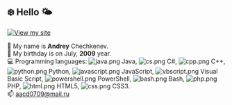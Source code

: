 ## ❄️ Hello 🌤️
[![View my site](https://i.ibb.co/3zCs0Rg/button-viewsite.png)](http://darkcat09.github.io/)

🔹 My name is **Andrey** Chechkenev.  
🔸 My birthday is on July, **2009** year.  
💻 Programming languages: ![java.png](https://i.ibb.co/km1sN5Y/java.png) Java, ![cs.png](https://i.ibb.co/5hLz74k/cs.png) C#, ![cpp.png](https://i.ibb.co/dLGNx4Q/cpp.png) C++, ![python.png](https://i.ibb.co/G3qP39z/python.png) Python, ![javascript.png](https://i.ibb.co/k1WYYYs/javascript.png) JavaScript, ![vbscript.png](https://i.ibb.co/FDHWwVT/vbscript.png) Visual Basic Script, ![powershell.png](https://i.ibb.co/k0bJfrr/powershell.png) PowerShell, ![bash.png](https://i.ibb.co/j46ws29/bash.png) Bash, ![php.png](https://i.ibb.co/yPRhNPw/php.png) PHP, ![html.png](https://i.ibb.co/TLMWVKX/html.png) HTML5, ![css.png](https://i.ibb.co/HgKBX69/css.png) CSS3.  
📫 [aacd0709@mail.ru](mailto:aacd0709@mail.ru)  
